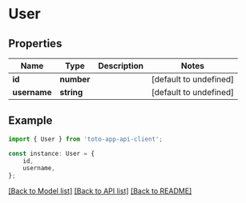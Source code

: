 # User


## Properties

Name | Type | Description | Notes
------------ | ------------- | ------------- | -------------
**id** | **number** |  | [default to undefined]
**username** | **string** |  | [default to undefined]

## Example

```typescript
import { User } from 'toto-app-api-client';

const instance: User = {
    id,
    username,
};
```

[[Back to Model list]](../README.md#documentation-for-models) [[Back to API list]](../README.md#documentation-for-api-endpoints) [[Back to README]](../README.md)
